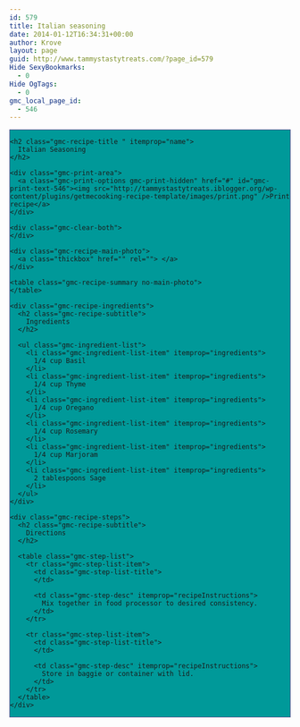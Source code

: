 ```yaml
---
id: 579
title: Italian seasoning
date: 2014-01-12T16:34:31+00:00
author: Krove
layout: page
guid: http://www.tammystastytreats.com/?page_id=579
Hide SexyBookmarks:
  - 0
Hide OgTags:
  - 0
gmc_local_page_id:
  - 546
---
```

<div id="recipes">
  <div class="gmc-recipe" id="gmc-print-546" itemscope itemtype="http://schema.org/Recipe" style="background-color:#009999; border-color:#58528f;border-style:solid;border-width:thin;">
    <meta property="og:site_name" content="http://tammystastytreats.iblogger.org" />
    
    <h2 class="gmc-recipe-title " itemprop="name">
      Italian Seasoning
    </h2>
    
    <div class="gmc-print-area">
      <a class="gmc-print-options gmc-print-hidden" href="#" id="gmc-print-text-546"><img src="http://tammystastytreats.iblogger.org/wp-content/plugins/getmecooking-recipe-template/images/print.png" />Print recipe</a>
    </div>
    
    <div class="gmc-clear-both">
    </div>
    
    <div class="gmc-recipe-main-photo">
      <a class="thickbox" href="" rel=""> </a>
    </div>
    
    <table class="gmc-recipe-summary no-main-photo">
    </table>
    
    <div class="gmc-recipe-ingredients">
      <h2 class="gmc-recipe-subtitle">
        Ingredients
      </h2>
      
      <ul class="gmc-ingredient-list">
        <li class="gmc-ingredient-list-item" itemprop="ingredients">
          1/4 cup Basil
        </li>
        <li class="gmc-ingredient-list-item" itemprop="ingredients">
          1/4 cup Thyme
        </li>
        <li class="gmc-ingredient-list-item" itemprop="ingredients">
          1/4 cup Oregano
        </li>
        <li class="gmc-ingredient-list-item" itemprop="ingredients">
          1/4 cup Rosemary
        </li>
        <li class="gmc-ingredient-list-item" itemprop="ingredients">
          1/4 cup Marjoram
        </li>
        <li class="gmc-ingredient-list-item" itemprop="ingredients">
          2 tablespoons Sage
        </li>
      </ul>
    </div>
    
    <div class="gmc-recipe-steps">
      <h2 class="gmc-recipe-subtitle">
        Directions
      </h2>
      
      <table class="gmc-step-list">
        <tr class="gmc-step-list-item">
          <td class="gmc-step-list-title">
          </td>
          
          <td class="gmc-step-desc" itemprop="recipeInstructions">
            Mix together in food processor to desired consistency.
          </td>
        </tr>
        
        <tr class="gmc-step-list-item">
          <td class="gmc-step-list-title">
          </td>
          
          <td class="gmc-step-desc" itemprop="recipeInstructions">
            Store in baggie or container with lid.
          </td>
        </tr>
      </table>
    </div>
  </div>
</div>